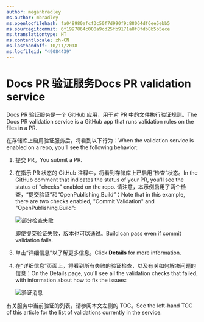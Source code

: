 ```yaml
---
author: meganbradley
ms.author: mbradley
ms.openlocfilehash: fa048980afcf3c50f7d990f9c88064df6ee5ebb5
ms.sourcegitcommit: 6f1997864c000a9cd25fb9171a8f8fdb8b5b5ece
ms.translationtype: HT
ms.contentlocale: zh-CN
ms.lasthandoff: 10/11/2018
ms.locfileid: "49084439"
---
```

# <a name="docs-pr-validation-service"></a><span data-ttu-id="6abfe-101">Docs PR 验证服务</span><span class="sxs-lookup"><span data-stu-id="6abfe-101">Docs PR validation service</span></span>

<span data-ttu-id="6abfe-102">Docs PR 验证服务是一个 GitHub 应用，用于对 PR 中的文件执行验证规则。</span><span class="sxs-lookup"><span data-stu-id="6abfe-102">The Docs PR validation service is a GitHub app that runs validation rules on the files in a PR.</span></span>

<span data-ttu-id="6abfe-103">在存储库上启用验证服务后，将看到以下行为：</span><span class="sxs-lookup"><span data-stu-id="6abfe-103">When the validation service is enabled on a repo, you'll see the following behavior:</span></span>

1. <span data-ttu-id="6abfe-104">提交 PR。</span><span class="sxs-lookup"><span data-stu-id="6abfe-104">You submit a PR.</span></span>
1. <span data-ttu-id="6abfe-105">在指示 PR 状态的 GitHub 注释中，将看到存储库上已启用“检查”状态。</span><span class="sxs-lookup"><span data-stu-id="6abfe-105">In the GitHub comment that indicates the status of your PR, you'll see the status of "checks" enabled on the repo.</span></span> <span data-ttu-id="6abfe-106">请注意，本示例启用了两个检查，“提交验证”和“OpenPublishing.Build”：</span><span class="sxs-lookup"><span data-stu-id="6abfe-106">Note that in this example, there are two checks enabled, "Commit Validation" and "OpenPublishing.Build":</span></span>

   ![部分检查失败](media/validation-failed.png)

   <span data-ttu-id="6abfe-108">即使提交验证失败，版本也可以通过。</span><span class="sxs-lookup"><span data-stu-id="6abfe-108">Build can pass even if commit validation fails.</span></span>

1. <span data-ttu-id="6abfe-109">单击“详细信息”以了解更多信息。</span><span class="sxs-lookup"><span data-stu-id="6abfe-109">Click **Details** for more information.</span></span>
1. <span data-ttu-id="6abfe-110">在“详细信息”页面上，将看到所有失败的验证检查，以及有关如何解决问题的信息：</span><span class="sxs-lookup"><span data-stu-id="6abfe-110">On the Details page, you'll see all the validation checks that failed, with information about how to fix the issues:</span></span>

   ![验证消息](media/validation-details.png)

<span data-ttu-id="6abfe-112">有关服务中当前验证的列表，请参阅本文左侧的 TOC。</span><span class="sxs-lookup"><span data-stu-id="6abfe-112">See the left-hand TOC of this article for the list of validations currently in the service.</span></span>